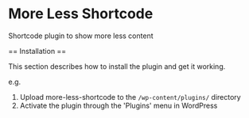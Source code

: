 More Less Shortcode
===========

Shortcode plugin to show more less content

== Installation ==

This section describes how to install the plugin and get it working.

e.g.

1. Upload more-less-shortcode to the `/wp-content/plugins/` directory
2. Activate the plugin through the 'Plugins' menu in WordPress